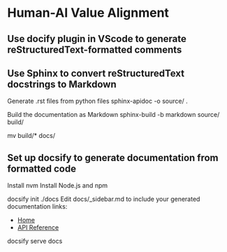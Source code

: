 # Human-AI Value Alignment

## Use docify plugin in VScode to generate reStructuredText-formatted comments

## Use Sphinx to convert reStructuredText docstrings to Markdown

Generate .rst files from python files
sphinx-apidoc -o source/ .

Build the documentation as Markdown
sphinx-build -b markdown source/ build/

mv build/* docs/


## Set up docsify to generate documentation from formatted code
Install nvm
Install Node.js and npm

docsify init ./docs
Edit docs/_sidebar.md to include your generated documentation links:
* [Home](/)
* [API Reference](api.md)

docsify serve docs
